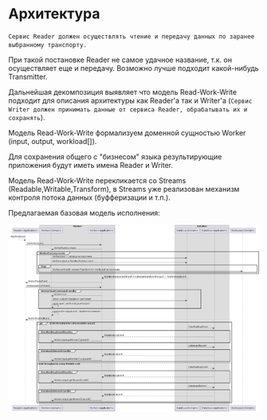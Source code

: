 # Архитектура
`Сервис Reader должен осуществлять чтение и передачу данных по заранее выбранному транспорту.`

При такой постановке Reader не самое удачное название, т.к. он осуществляет еще и передачу. Возможно лучше подходит какой-нибудь Transmitter.

Дальнейшая декомпозиция выявляет что модель Read-Work-Write подходит для описания архитектуры как Reader'a так и Writer'a (`Сервис Writer должен принимать данные от сервиса Reader, обрабатывать их и сохранять`).

Модель Read-Work-Write формализуем доменной сущностью Worker (input, output, workload[]).

Для сохранения общего с "бизнесом" языка результирующие приложения будут иметь имена Reader и Writer.

Модель Read-Work-Write перекликается со Streams (Readable,Writable,Transform), в Streams уже реализован механизм контроля потока данных (буфферизации и т.п.).

Предлагаемая базовая модель исполнения:

![Domain and Application](./domain-and-application.png)




